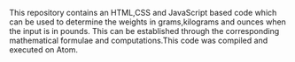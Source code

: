 This repository contains an HTML,CSS and JavaScript based code which can be used to determine the weights in grams,kilograms and ounces
when the input is in pounds. This can be established through the corresponding mathematical formulae and computations.This code was compiled and executed on Atom.
